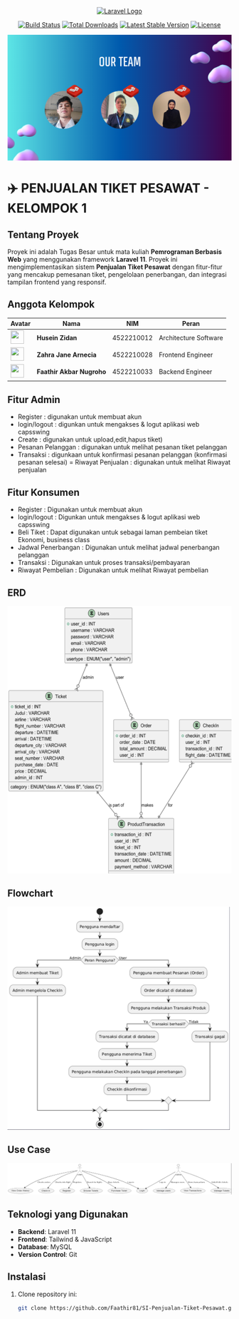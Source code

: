 <p align="center"><a href="https://laravel.com" target="_blank"><img src="https://raw.githubusercontent.com/laravel/art/master/logo-lockup/5%20SVG/2%20CMYK/1%20Full%20Color/laravel-logolockup-cmyk-red.svg" width="400" alt="Laravel Logo"></a></p>

<p align="center">
<a href="https://github.com/laravel/framework/actions"><img src="https://github.com/laravel/framework/workflows/tests/badge.svg" alt="Build Status"></a>
<a href="https://packagist.org/packages/laravel/framework"><img src="https://img.shields.io/packagist/dt/laravel/framework" alt="Total Downloads"></a>
<a href="https://packagist.org/packages/laravel/framework"><img src="https://img.shields.io/packagist/v/laravel/framework" alt="Latest Stable Version"></a>
<a href="https://packagist.org/packages/laravel/framework"><img src="https://img.shields.io/packagist/l/laravel/framework" alt="License"></a>
</p>

<div align="center">
    <img src="assets/Capture.PNG">
</div>


# ✈️ PENJUALAN TIKET PESAWAT - KELOMPOK 1

## Tentang Proyek
Proyek ini adalah Tugas Besar untuk mata kuliah **Pemrograman Berbasis Web** yang menggunakan framework **Laravel 11**. Proyek ini mengimplementasikan sistem **Penjualan Tiket Pesawat** dengan fitur-fitur yang mencakup pemesanan tiket, pengelolaan penerbangan, dan integrasi tampilan frontend yang responsif.

## Anggota Kelompok

| Avatar              | Nama                     | NIM          | Peran               |
|---------------------|--------------------------|--------------|---------------------|
|    <img src="https://cultofthepartyparrot.com/parrots/hd/laptop_parrot.gif" width="30" height="30"/>    | **Husein Zidan**         | 4522210012   | Architecture Software    |
|    <img src="https://cultofthepartyparrot.com/parrots/hd/spinningparrot.gif" width="30" height="30"/>    | **Zahra Jane Arnecia**   | 4522210028   | Frontend Engineer   |
|    <img src="https://cultofthepartyparrot.com/parrots/hd/60fpsparrot.gif" width="30" height="30"/>    | **Faathir Akbar Nugroho**| 4522210033   | Backend Engineer    |

## Fitur Admin

- Register : digunakan untuk membuat akun
- login/logout : digunkan untuk mengakses & logut aplikasi web capsswing
- Create : digunakan untuk upload,edit,hapus tiket) 
- Pesanan Pelanggan : digunakan untuk melihat pesanan tiket pelanggan
- Transaksi : digunkaan untuk konfirmasi pesanan pelanggan (konfirmasi  pesanan selesai)
 = Riwayat Penjualan : digunakan untuk melihat Riwayat penjualan

## Fitur Konsumen

- Register : Digunakan untuk membuat akun
- login/logout : Digunkan untuk mengakses & logut aplikasi web capsswing
- Beli Tiket : Dapat digunakan untuk sebagai laman pembeian tiket Ekonomi, business class
- Jadwal Penerbangan : Digunakan untuk melihat jadwal penerbangan pelanggan
- Transaksi : Digunakan untuk proses transaksi/pembayaran
- Riwayat Pembelian : Digunakan untuk melihat Riwayat pembelian

## ERD
<img src="assets/ERD.png" width="600" height="600">

## Flowchart
<img src="assets/flowchart.png" width="500" height="500">

## Use Case
<img src="assets/usecase.PNG">

## Teknologi yang Digunakan

- **Backend**: Laravel 11
- **Frontend**: Tailwind & JavaScript
- **Database**: MySQL
- **Version Control**: Git

## Instalasi

1. Clone repository ini:
   ```bash
   git clone https://github.com/Faathir81/SI-Penjualan-Tiket-Pesawat.git
